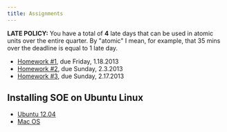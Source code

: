 ```yaml
---
title: Assignments 
---
```


**LATE POLICY:** You have a total of **4** late days that can be used in
atomic units over the entire quarter. By "atomic" I mean, for example, that
35 mins over the deadline is equal to 1 late day.

- [Homework #1](homeworks/hw1.html), due Friday, 1.18.2013
- [Homework #2](homeworks/hw2.html), due Sunday, 2.3.2013
- [Homework #3](homeworks/hw3.html), due Sunday, 2.17.2013

<!---
- [Homework #4](homeworks/hw4.html), due Friday, March 9
- [Final](homeworks/final.html)    , due Friday, March 23
-->

Installing SOE on Ubuntu Linux
------------------------------

<!--
- [Ubuntu 10.04](homeworks/soe-instructions-ubuntu-10.04.html)
- [Ubuntu 11.04](homeworks/soe-instructions-ubuntu-11.04.html)
-->

- [Ubuntu 12.04](homeworks/soe-instructions-ubuntu-12.04.html)
- [Mac OS](homeworks/soe-instructions-macos-10.6.html)
